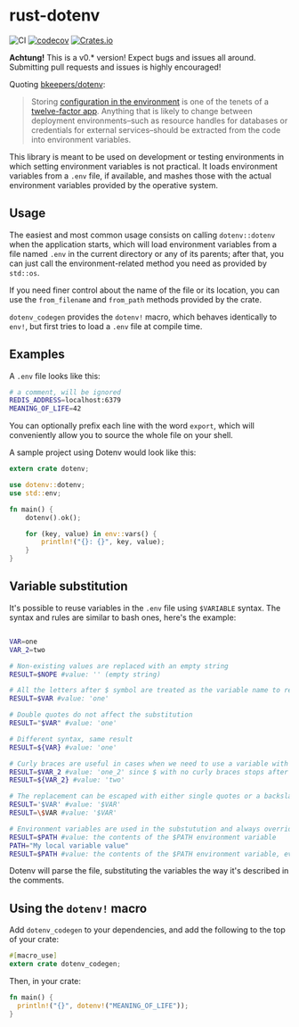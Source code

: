 # rust-dotenv 

![CI](https://github.com/dotenv-rs/dotenv/workflows/CI/badge.svg)
[![codecov](https://codecov.io/gh/dotenv-rs/dotenv/branch/master/graph/badge.svg)](https://codecov.io/gh/dotenv-rs/dotenv)
[![Crates.io](https://img.shields.io/crates/v/dotenv.svg)](https://crates.io/crates/dotenv)

**Achtung!** This is a v0.\* version! Expect bugs and issues all around.
Submitting pull requests and issues is highly encouraged!

Quoting [bkeepers/dotenv][dotenv]:

> Storing [configuration in the environment](https://12factor.net/config)
> is one of the tenets of a [twelve-factor app](https://12factor.net/).
> Anything that is likely to change between deployment environments–such as
> resource handles for databases or credentials for external services–should
> be extracted from the code into environment variables.

This library is meant to be used on development or testing environments in
which setting environment variables is not practical. It loads environment
variables from a `.env` file, if available, and mashes those with the actual
environment variables provided by the operative system.

Usage
----

The easiest and most common usage consists on calling `dotenv::dotenv` when the
application starts, which will load environment variables from a file named
`.env` in the current directory or any of its parents; after that, you can just call
the environment-related method you need as provided by `std::os`.

If you need finer control about the name of the file or its location, you can
use the `from_filename` and `from_path` methods provided by the crate.

`dotenv_codegen` provides the `dotenv!` macro, which
behaves identically to `env!`, but first tries to load a `.env` file at compile
time.

Examples
----

A `.env` file looks like this:

```sh
# a comment, will be ignored
REDIS_ADDRESS=localhost:6379
MEANING_OF_LIFE=42
```

You can optionally prefix each line with the word `export`, which will
conveniently allow you to source the whole file on your shell.

A sample project using Dotenv would look like this:

```rust
extern crate dotenv;

use dotenv::dotenv;
use std::env;

fn main() {
    dotenv().ok();

    for (key, value) in env::vars() {
        println!("{}: {}", key, value);
    }
}
```

Variable substitution
----

It's possible to reuse variables in the `.env` file using `$VARIABLE` syntax.
The syntax and rules are similar to bash ones, here's the example:


```sh

VAR=one
VAR_2=two

# Non-existing values are replaced with an empty string
RESULT=$NOPE #value: '' (empty string)

# All the letters after $ symbol are treated as the variable name to replace
RESULT=$VAR #value: 'one'

# Double quotes do not affect the substitution
RESULT="$VAR" #value: 'one'

# Different syntax, same result 
RESULT=${VAR} #value: 'one'

# Curly braces are useful in cases when we need to use a variable with non-alphanumeric name
RESULT=$VAR_2 #value: 'one_2' since $ with no curly braces stops after first non-alphanumeric symbol 
RESULT=${VAR_2} #value: 'two'

# The replacement can be escaped with either single quotes or a backslash:
RESULT='$VAR' #value: '$VAR'
RESULT=\$VAR #value: '$VAR'

# Environment variables are used in the substutution and always override the local variables
RESULT=$PATH #value: the contents of the $PATH environment variable
PATH="My local variable value"
RESULT=$PATH #value: the contents of the $PATH environment variable, even though the local variable is defined
```

Dotenv will parse the file, substituting the variables the way it's described in the comments.


Using the `dotenv!` macro
------------------------------------

Add `dotenv_codegen` to your dependencies, and add the following to the top of
your crate:

```rust
#[macro_use]
extern crate dotenv_codegen;
```

Then, in your crate:

```rust
fn main() {
  println!("{}", dotenv!("MEANING_OF_LIFE"));
}
```

[dotenv]: https://github.com/bkeepers/dotenv
